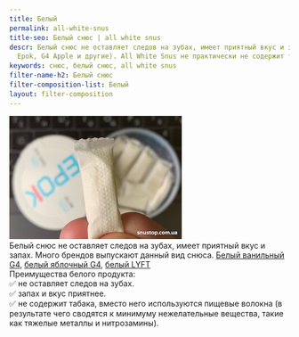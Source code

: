 ```yaml
---
title: Белый
permalink: all-white-snus
title-seo: Белый снюс | all white snus
descr: Белый снюс не оставляет следов на зубах, имеет приятный вкус и запах. (Lyft,
  Epok, G4 Apple и другие). All White Snus не практически не содержит табака.
keywords: снюс, белый снюс, all white snus
filter-name-h2: Белый снюс
filter-composition-list: Белый
layout: filter-composition
---
```


<img class="img-fluid" src="/img/composition/snus-all-white.jpg" alt="Белый снюс"><br>
Белый снюс не оставляет следов на зубах, имеет приятный вкус и запах. Много брендов выпускают данный вид снюса. <a href="/g4-cryo-slim-all-white-super-strong">Белый ванильный G4</a>, <a href="/general-g4-slim-apple-white">белый яблочный G4</a>, <a href="/lyft">белый LYFT</a><br>
Преимущества белого продукта:<br>
✅ не оставляет следов на зубах.<br>
✅ запах и вкус приятнее.<br>
✅ не содержит табака, вместо него используются пищевые волокна (в результате чего сводятся к минимуму нежелательные вещества, такие как тяжелые металлы и нитрозамины).
